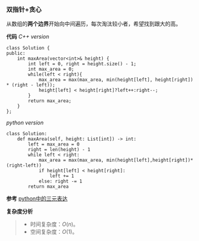 ### 双指针+贪心
从数组的**两个边界**开始向中间遍历，每次淘汰较小者，希望找到跟大的高。

**代码**
*C++ version*
```
class Solution {
public:
    int maxArea(vector<int>& height) {
        int left = 0, right = height.size() - 1;
        int max_area = 0;
        while(left < right){
            max_area = max(max_area, min(height[left], height[right]) * (right - left));
            height[left] < height[right]?left++:right--;
        }
        return max_area;
    }
};
```
*python version*
```
class Solution:
    def maxArea(self, height: List[int]) -> int:
        left = max_area = 0
        right = len(height) - 1
        while left < right:
            max_area = max(max_area, min(height[left],height[right])*(right-left))
            if height[left] < height[right]:
                left += 1
            else: right -= 1
        return max_area
```
**参考**
[python中的三元表达](https://www.cnblogs.com/mywood/p/7416893.html)

**复杂度分析**
> - 时间复杂度：$O(n)$。
> - 空间复杂度：$O(1)$。
